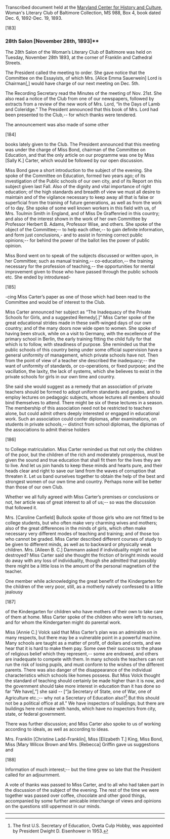 Transcribed document held at the [Maryland Center for History and Culture](http://mdhs.org/), Woman's Literary Club of Baltimore Collection, MS 988, Box 4, book dated Dec. 6, 1892-Dec. 19, 1893.

[183]

### 28th Salon [November 28th, 1893]**

The 28th Salon of the Woman’s Literary Club of Baltimore was held on Tuesday, November 28th 1893, at the corner of Franklin and Cathedral Streets.

The President called the meeting to order. She gave notice that the Committee on the Essayists, of which Mrs. [Alice Emma Sauerwein] Lord is Chairman[,] would have charge of our next meeting on Dec. 5th.

The Recording Secretary read the Minutes of the meeting of Nov. 21st. She also read a notice of the Club from one of our newspapers, followed by extracts from a review of the new work of Mrs. Lord, “In the Days of Lamb and Coleridge.” The President announced that this book of Mrs. Lord had been presented to the Club,-- for which thanks were tendered.

The announcement was also made of some other

[184]

books lately given to the Club. The President announced that this meeting was under the charge of Miss Bond, chairman of the Committee on Education, and that the only article on our programme was one by Miss [Sally K.] Carter, which would be followed by our open discussion.

Miss Bond gave a short introduction to the subject of the evening. She spoke of the Committee on Education, formed two years ago; of its investigation of the Public schools of our own city, and of its Report on this subject given last Fall. Also of the dignity and vital importance of right education; of the high standards and breadth of view we must all desire to maintain and of the vigilance necessary to keep away all that is false or superficial from the training of future generations, as well as from the work of to day. She spoke of some well known workers in this field with us, of Mrs. Toulmin Smith in England, and of Miss De Graffenried in this country; and also of the interest shown in the work of her own Committee by Professor Herbert B. Adams, Professor Wise, and others. She spoke of the object of the Committee;-- to help each other,-- to gain definite information, and form just conclusions,- and to assist in forming correct public opinions;-- for behind the power of the ballot lies the power of public opinion.

Miss Bond went on to speak of the subjects discussed or written upon, in her Committee; such as manual training,-- co-education,-- the training necessary for the profession of teaching,-- the opportunities for mental improvement given to those who have passed through the public schools etc. She ended by introduread-

[185]

-cing Miss Carter’s paper as one of those which had been read to the Committee and would be of interest to the Club.

Miss Carter announced her subject as “The Inadequacy of the Private Schools for Girls, and a suggested Remedy[.]” Miss Carter spoke of the great educational strides made in these swift-winged days of our own country; and of the many doors now wide open to women. She spoke of having been struck, while on a visit to Germany, with the excellence of the primary school in Berlin, the early training fitting the child fully for that which is to follow, with steadiness of purpose. She reminded us that the public schools of this country being under some official supervision have a general uniformity of management, which private schools have not. Then from the point of view of a teacher she described the inadequacy;-- the want of uniformity of standards, or co-operations, or fixed purpose; and the vacillation, the laxity, the lack of systems, which she believes to exist in the private schools for girls in our own time and country.

She said she would suggest as a remedy that an association of private teachers should be formed to adopt uniform standards and grades, and to employ lectures on pedagogic subjects, whose lectures all members should bind themselves to attend. There might be six of these lectures in a season. The membership of this association need not be restricted to teachers alone, but could admit others deeply interested or engaged in educational work. Such an association could confer diplomas, after examinations, on students in private schools,-- distinct from school diplomas, the diplomas of the associations to admit theirse holders

[186]

to College matriculation. Miss Carter reminded us that not only the children of the poor, but the children of the rich and moderately prosperous, must be given the sound and true education that shall fit them for the lives they are to live. And let us join hands to keep these minds and hearts pure, and their heads clear and right to save our land from the waves of corruption that threaten it. Let us band ourselves together to obtain the help of the best and strongest women of our own time and country. Perhaps none will be better than those of our own Club.

Whether we all fully agreed with Miss Carter’s premises or conclusions or not, her article was of great interest to all of us;-- so was the discussion that followed it.

Mrs. [Caroline Canfield] Bullock spoke of those girls who are not fitted to be college students, but who often make very charming wives and mothers; also of the great differences in the minds of girls, which often make necessary very different modes of teaching and training; and of those too who cannot be graded. Miss Carter described different courses of study to be given to different minds, as well as to backward or physically weak children. Mrs. [Aileen B. C.] Dammann asked if individuality might not be destroyed? Miss Carter said she thought the friction of bringht minds would do away with any loss of individuality, though she admitted that possibly there might be a little loss in the amount of the personal magnetism of the teacher.

One member while acknowledging the great benefit of the Kindergarten for the children of the very poor, still, as a motherly naively confessed to a little jealousy

[187]

of the Kindergarten for children who have mothers of their own to take care of them at home. Miss Carter spoke of the children who were left to nurses, and for whom the Kindergarten might do parental work.

Miss [Annie C.] Volck said that Miss Carter’s plan was an admirable on in many respects, but there may be a vulnerable point in a powerful machine. Many schools are taught as a matter of profit, of dollars and cents, and we hear that it is hard to make them pay. Some owe their success to the phase of religious belief which they represent,-- some are endowed, and others are inadequate to compete with them. In many schools the teachers can not run the risk of losing pupils, and must conform to the wishes of the different parents. There was also danger of the disappearance of the individual characteristics which schools like homes possess. But Miss Volck thought the standard of teaching should certainly be made higher than it is now, and the government should take more interest in education than it has done so far “We have[,”] she said -- [“]a Secretary of State, one of War, one of Agriculture etc.;-- why not a Secretary of Education also?[^Ed] But this should not be a political office at all.” We have inspectors of buildings; but there are buildings here not make with hands, which have no inspectors from city, state, or federal government.
[^Ed]: The first U.S. Secretary of Education, Oveta Culp Hobby, was appointed by President Dwight D. Eisenhower in 1953.

There was further discussion; and Miss Carter also spoke to us of working according to ideals, as well as according to ideas.

Mrs. Franklin [Christine Ladd-Franklin], Miss [Elizabeth T.] King, Miss Bond, Miss [Mary Wilcox Brown and Mrs. [Rebecca] Griffin gave us suggestions and

[188]

Information of much interest;-- but the time grew so late that the President called for an adjournment.

A vote of thanks was passed to Miss Carter, and to all who had taken part in the discussion of the subject of the evening. The rest of the time we were together was passed over coffee, chocolate and other good things, accompanied by some further amicable interchange of views and opinions on the questions still uppermost in our minds.
<hr>